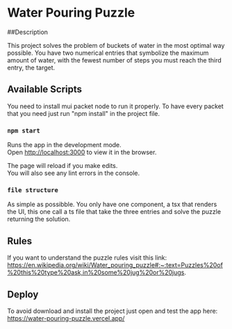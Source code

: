 # Water Pouring Puzzle

##Description

This project solves the problem of buckets of water in the most optimal way possible.  You have two numerical entries that symbolize the maximum amount of water, with the fewest number of steps you must reach the third entry, the target.

## Available Scripts

You need to install mui packet node to run it properly. To have every packet that you need just run "npm install" in the project file.

### `npm start`

Runs the app in the development mode.\
Open [http://localhost:3000](http://localhost:3000) to view it in the browser.

The page will reload if you make edits.\
You will also see any lint errors in the console.

### `file structure`

As simple as possibble. You only have one component, a tsx that renders the UI, this one call a ts file that take the three entries and solve the puzzle returning the solution.

## Rules

If you want to understand the puzzle rules visit this link: https://en.wikipedia.org/wiki/Water_pouring_puzzle#:~:text=Puzzles%20of%20this%20type%20ask,in%20some%20jug%20or%20jugs.

## Deploy

To avoid download and install the project just open and test the app here:
https://water-pouring-puzzle.vercel.app/
